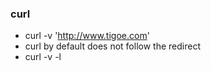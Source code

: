 ### curl
* curl -v 'http://www.tigoe.com'
* curl by default does not follow the redirect
* curl -v -l 